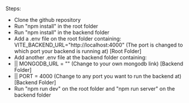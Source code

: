 Steps:

<ul>
  <li>Clone the github repository</li>
  <li>Run "npm install" in the root folder</li>
  <li>Run "npm install" in the backend folder</li>
  <li>Add a .env file on the root folder containing: VITE_BACKEND_URL="http://localhost:4000" (The port is changed to which port your backend is running at) [Root Folder]</li>
  <li>Add another .env file at the backend folder containing:</li>
  <li>|| MONGODB_URL = "" (Change to your own mongodb link) [Backend Folder]</li>
  <li>|| PORT = 4000 (Change to any port you want to run the backend at) [Backend Folder]</li>
  <li>Run "npm run dev" on the root folder and "npm run server" on the backend folder</li>
</ul>
